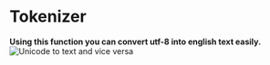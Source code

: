 # Tokenizer

**Using this function you can convert utf-8 into english text easily.**
![Unicode to text and vice versa](helper/files)
